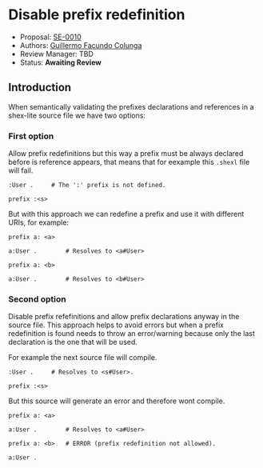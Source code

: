 # Disable prefix redefinition

* Proposal: [SE-0010](0010-disable-prefix-redefinition.md)
* Authors: [Guillermo Facundo Colunga](https://github.com/thewilly)
* Review Manager: TBD
* Status: **Awaiting Review**

## Introduction

When semantically validating the prefixes declarations and references in a shex-lite source file we have two options:

### First option
Allow prefix redefinitions but this way a prefix must be always declared before is reference appears, that means that for eexample this `.shexl` file will fail.
```shexl
:User .     # The ':' prefix is not defined.

prefix :<s>
```
But with this approach we can redefine a prefix and use it with different URIs, for example:
```shexl
prefix a: <a>

a:User .		# Resolves to <a#User>

prefix a: <b>

a:User .		# Resolves to <b#User>
```


### Second option
Disable prefix refefinitions and allow prefix declarations anyway in the source file. This approach helps to avoid errors but when a prefix redefinition is found needs to throw an error/warning because only the last declaration is the one that will be used.

For example the next source file will compile.
```shexl
:User .     # Resolves to <s#User>.

prefix :<s>
```
But this source will generate an error and therefore wont compile.
```shexl
prefix a: <a>

a:User .		# Resolves to <a#User>

prefix a: <b>   # ERROR (prefix redefinition not allowed).

a:User .		
```
